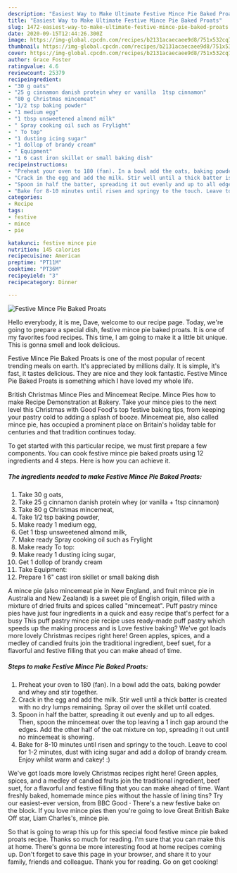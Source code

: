 ```yaml
---
description: "Easiest Way to Make Ultimate Festive Mince Pie Baked Proats"
title: "Easiest Way to Make Ultimate Festive Mince Pie Baked Proats"
slug: 1472-easiest-way-to-make-ultimate-festive-mince-pie-baked-proats
date: 2020-09-15T12:44:26.300Z
image: https://img-global.cpcdn.com/recipes/b2131acaecaee9d8/751x532cq70/festive-mince-pie-baked-proats-recipe-main-photo.jpg
thumbnail: https://img-global.cpcdn.com/recipes/b2131acaecaee9d8/751x532cq70/festive-mince-pie-baked-proats-recipe-main-photo.jpg
cover: https://img-global.cpcdn.com/recipes/b2131acaecaee9d8/751x532cq70/festive-mince-pie-baked-proats-recipe-main-photo.jpg
author: Grace Foster
ratingvalue: 4.6
reviewcount: 25379
recipeingredient:
- "30 g oats"
- "25 g cinnamon danish protein whey or vanilla  1tsp cinnamon"
- "80 g Christmas mincemeat"
- "1/2 tsp baking powder"
- "1 medium egg"
- "1 tbsp unsweetened almond milk"
- " Spray cooking oil such as Frylight"
- " To top"
- "1 dusting icing sugar"
- "1 dollop of brandy cream"
- " Equipment"
- "1 6 cast iron skillet or small baking dish"
recipeinstructions:
- "Preheat your oven to 180 (fan). In a bowl add the oats, baking powder and whey and stir together."
- "Crack in the egg and add the milk. Stir well until a thick batter is created with no dry lumps remaining. Spray oil over the skillet until coated."
- "Spoon in half the batter, spreading it out evenly and up to all edges. Then, spoon the mincemeat over the top leaving a 1 inch gap around the edges. Add the other half of the oat mixture on top, spreading it out until no mincemeat is showing."
- "Bake for 8-10 minutes until risen and springy to the touch. Leave to cool for 1-2 minutes, dust with icing sugar and add a dollop of brandy cream. Enjoy whilst warm and cakey! :)"
categories:
- Recipe
tags:
- festive
- mince
- pie

katakunci: festive mince pie 
nutrition: 145 calories
recipecuisine: American
preptime: "PT11M"
cooktime: "PT36M"
recipeyield: "3"
recipecategory: Dinner

---
```



![Festive Mince Pie Baked Proats](https://img-global.cpcdn.com/recipes/b2131acaecaee9d8/751x532cq70/festive-mince-pie-baked-proats-recipe-main-photo.jpg)

Hello everybody, it is me, Dave, welcome to our recipe page. Today, we're going to prepare a special dish, festive mince pie baked proats. It is one of my favorites food recipes. This time, I am going to make it a little bit unique. This is gonna smell and look delicious.

Festive Mince Pie Baked Proats is one of the most popular of recent trending meals on earth. It's appreciated by millions daily. It is simple, it's fast, it tastes delicious. They are nice and they look fantastic. Festive Mince Pie Baked Proats is something which I have loved my whole life.

British Christmas Mince Pies and Mincemeat Recipe. Mince Pies how to make Recipe Demonstration at Bakery. Take your mince pies to the next level this Christmas with Good Food&#39;s top festive baking tips, from keeping your pastry cold to adding a splash of booze. Mincemeat pie, also called mince pie, has occupied a prominent place on Britain&#39;s holiday table for centuries and that tradition continues today.


To get started with this particular recipe, we must first prepare a few components. You can cook festive mince pie baked proats using 12 ingredients and 4 steps. Here is how you can achieve it.

<!--inarticleads1-->

##### The ingredients needed to make Festive Mince Pie Baked Proats:

1. Take 30 g oats,
1. Take 25 g cinnamon danish protein whey (or vanilla + 1tsp cinnamon)
1. Take 80 g Christmas mincemeat,
1. Take 1/2 tsp baking powder,
1. Make ready 1 medium egg,
1. Get 1 tbsp unsweetened almond milk,
1. Make ready  Spray cooking oil such as Frylight
1. Make ready  To top:
1. Make ready 1 dusting icing sugar,
1. Get 1 dollop of brandy cream
1. Take  Equipment:
1. Prepare 1 6&#34; cast iron skillet or small baking dish


A mince pie (also mincemeat pie in New England, and fruit mince pie in Australia and New Zealand) is a sweet pie of English origin, filled with a mixture of dried fruits and spices called &#34;mincemeat&#34;. Puff pastry mince pies have just four ingredients in a quick and easy recipe that&#39;s perfect for a busy This puff pastry mince pie recipe uses ready-made puff pastry which speeds up the making process and is Love festive baking? We&#39;ve got loads more lovely Christmas recipes right here! Green apples, spices, and a medley of candied fruits join the traditional ingredient, beef suet, for a flavorful and festive filling that you can make ahead of time. 

<!--inarticleads2-->

##### Steps to make Festive Mince Pie Baked Proats:

1. Preheat your oven to 180 (fan). In a bowl add the oats, baking powder and whey and stir together.
1. Crack in the egg and add the milk. Stir well until a thick batter is created with no dry lumps remaining. Spray oil over the skillet until coated.
1. Spoon in half the batter, spreading it out evenly and up to all edges. Then, spoon the mincemeat over the top leaving a 1 inch gap around the edges. Add the other half of the oat mixture on top, spreading it out until no mincemeat is showing.
1. Bake for 8-10 minutes until risen and springy to the touch. Leave to cool for 1-2 minutes, dust with icing sugar and add a dollop of brandy cream. Enjoy whilst warm and cakey! :)


We&#39;ve got loads more lovely Christmas recipes right here! Green apples, spices, and a medley of candied fruits join the traditional ingredient, beef suet, for a flavorful and festive filling that you can make ahead of time. Want freshly baked, homemade mince pies without the hassle of lining tins? Try our easiest-ever version, from BBC Good · There&#39;s a new festive bake on the block. If you love mince pies then you&#39;re going to love Great British Bake Off star, Liam Charles&#39;s, mince pie. 

So that is going to wrap this up for this special food festive mince pie baked proats recipe. Thanks so much for reading. I'm sure that you can make this at home. There's gonna be more interesting food at home recipes coming up. Don't forget to save this page in your browser, and share it to your family, friends and colleague. Thank you for reading. Go on get cooking!

